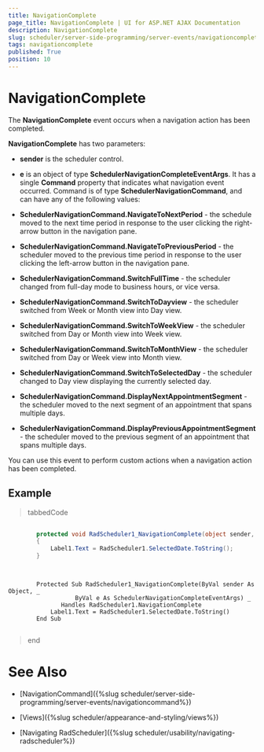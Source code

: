 ```yaml
---
title: NavigationComplete
page_title: NavigationComplete | UI for ASP.NET AJAX Documentation
description: NavigationComplete
slug: scheduler/server-side-programming/server-events/navigationcomplete
tags: navigationcomplete
published: True
position: 10
---
```


# NavigationComplete



The __NavigationComplete__ event occurs when a navigation action has been completed.

__NavigationComplete__ has two parameters:

* __sender__ is the scheduler control.

* __e__ is an object of type __SchedulerNavigationCompleteEventArgs__. It has a single __Command__ property that indicates what navigation event occurred. Command is of type __SchedulerNavigationCommand__, and can have any of the following values:

* __SchedulerNavigationCommand.NavigateToNextPeriod__ - the schedule moved to the next time period in response to the user clicking the right-arrow button in the navigation pane.

* __SchedulerNavigationCommand.NavigateToPreviousPeriod__ - the scheduler moved to the previous time period in response to the user clicking the left-arrow button in the navigation pane.

* __SchedulerNavigationCommand.SwitchFullTime__ - the scheduler changed from full-day mode to business hours, or vice versa.

* __SchedulerNavigationCommand.SwitchToDayview__ - the scheduler switched from Week or Month view into Day view.

* __SchedulerNavigationCommand.SwitchToWeekView__ - the scheduler switched from Day or Month view into Week view.

* __SchedulerNavigationCommand.SwitchToMonthView__ - the scheduler switched from Day or Week view into Month view.

* __SchedulerNavigationCommand.SwitchToSelectedDay__ - the scheduler changed to Day view displaying the currently selected day.

* __SchedulerNavigationCommand.DisplayNextAppointmentSegment__ - the scheduler moved to the next segment of an appointment that spans multiple days.

* __SchedulerNavigationCommand.DisplayPreviousAppointmentSegment__ - the scheduler moved to the previous segment of an appointment that spans multiple days.

You can use this event to perform custom actions when a navigation action has been completed.

## Example



>tabbedCode

````C#
	
	    protected void RadScheduler1_NavigationComplete(object sender, SchedulerNavigationCompleteEventArgs e) 
	    { 
	        Label1.Text = RadScheduler1.SelectedDate.ToString(); 
	    }
	
````
````VB.NET
	
	    Protected Sub RadScheduler1_NavigationComplete(ByVal sender As Object, _
	               ByVal e As SchedulerNavigationCompleteEventArgs) _
	           Handles RadScheduler1.NavigationComplete
	        Label1.Text = RadScheduler1.SelectedDate.ToString()
	    End Sub
	
````
>end

# See Also

 * [NavigationCommand]({%slug scheduler/server-side-programming/server-events/navigationcommand%})

 * [Views]({%slug scheduler/appearance-and-styling/views%})

 * [Navigating RadScheduler]({%slug scheduler/usability/navigating-radscheduler%})

